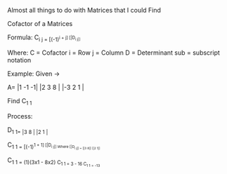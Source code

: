 Almost all things to do with Matrices that I could Find

Cofactor of a Matrices

Formula:
C<sub>i j = [(-1)<sup>i + j] [|D<sub>i j|]

Where:
C = Cofactor
i = Row
j = Column
D = Determinant
sub = subscript notation

Example:
Given ->

A=
|1 -1 -1|
|2 3 8 |
|-3 2 1 |

Find C<sub>1 1

Process:

D<sub>1 1=
|3 8 |
|2 1 |

C<sub>1 1 = [(-1)<sup>1 + 1] [|D<sub>i j|]
Where [|D<sub>i j|] =
[|3 8|]
[|2 1|]

C<sub>1 1 = (1)(3x1 - 8x2)
C<sub>1 1 = 3 - 16
C<sub>1 1 = -13
